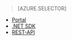 > [AZURE.SELECTOR]
- [Portal](../articles/media-services-portal-check-job-progress.md)
- [.NET SDK](../articles/media-services-check-job-progress.md)
- [REST-API](../articles/media-services-rest-check-job-progress.md)

<!--HONumber=52-->
